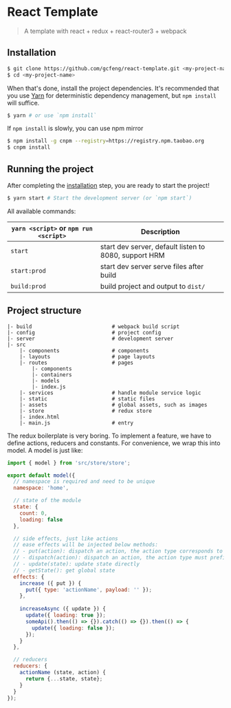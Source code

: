 # React Template

> A template with react + redux + react-router3 + webpack

## Installation
```bash
$ git clone https://github.com/gcfeng/react-template.git <my-project-name>
$ cd <my-project-name>
```

When that's done, install the project dependencies. It's recommended that you use [Yarn](#https://yarnpkg.com/) for
deterministic dependency management, but `npm install` will suffice.

```bash
$ yarn # or use `npm install`
```

If `npm install` is slowly, you can use npm mirror
```bash
$ npm install -g cnpm --registry=https://registry.npm.taobao.org
$ cnpm install
```

## Running the project
After completing the [installation](#installation) step, you are ready to start the project!
```bash
$ yarn start # Start the development server (or `npm start`)
```

All available commands:

| `yarn <script>` or `npm run <script>` | Description |
|---------------------------------------|-------------|
| `start` | start dev server, default listen to 8080, support HRM |
| `start:prod` | start dev server serve files after build |
| `build:prod` | build project and output to `dist/` |

## Project structure
```
|- build                          # webpack build script
|- config                         # project config
|- server                         # development server
|- src
    |- components                 # components
    |- layouts                    # page layouts
    |- routes                     # pages
        |- components
        |- containers
        |- models
        |- index.js
    |- services                   # handle module service logic
    |- static                     # static files
    |- assets                     # global assets, such as images
    |- store                      # redux store
    |- index.html
    |- main.js                    # entry
```

The redux boilerplate is very boring. To implement a feature, we have to define actions, reducers and constants. For 
convenience, we wrap this into model. A model is just like:

```js
import { model } from 'src/store/store';

export default model({
  // namespace is required and need to be unique
  namespace: 'home',

  // state of the module
  state: {
    count: 0,
    loading: false
  },

  // side effects, just like actions
  // ease effects will be injected below methods:
  // - put(action): dispatch an action, the action type corresponds to reducers
  // - dispatch(action): dispatch an action, the action type must prefixed with namespace, such as 'namespace/actionName'
  // - update(state): update state directly
  // - getState(): get global state 
  effects: {
    increase ({ put }) {
      put({ type: 'actionName', payload: '' });
    },
    
    increaseAsync ({ update }) {
      update({ loading: true });
      someApi().then(() => {}).catch(() => {}).then(() => {
        update({ loading: false });
      });
    }    
  },

  // reducers
  reducers: {
    actionName (state, action) {
      return {...state, state};
    }
  }
});
```
